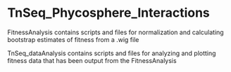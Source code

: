 # TnSeq_Phycosphere_Interactions

FitnessAnalysis contains scripts and files for normalization and calculating bootstrap estimates of fitness from a .wig file

TnSeq_dataAnalysis contains scripts and files for analyzing and plotting fitness data that has been output from the FitnessAnalysis
